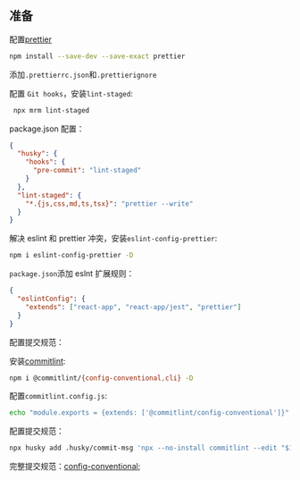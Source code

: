 ## 准备

配置[prettier](https://prettier.io/docs/en/install.html)

```sh
npm install --save-dev --save-exact prettier
```

添加`.prettierrc.json`和`.prettierignore`

配置 `Git hooks`，安装`lint-staged`:

```sh
 npx mrm lint-staged
```

package.json 配置：

```json
{
  "husky": {
    "hooks": {
      "pre-commit": "lint-staged"
    }
  },
  "lint-staged": {
    "*.{js,css,md,ts,tsx}": "prettier --write"
  }
}
```

解决 eslint 和 prettier 冲突，安装`eslint-config-prettier`:

```sh
npm i eslint-config-prettier -D
```

`package.json`添加 eslnt 扩展规则：

```json
{
  "eslintConfig": {
    "extends": ["react-app", "react-app/jest", "prettier"]
  }
}
```

配置提交规范：

安装[commitlint](https://github.com/conventional-changelog/commitlint):

```sh
npm i @commitlint/{config-conventional,cli} -D
```

配置`commitlint.config.js`:

```sh
echo "module.exports = {extends: ['@commitlint/config-conventional']}" > commitlint.config.js
```

配置提交规范：

```sh
npx husky add .husky/commit-msg 'npx --no-install commitlint --edit "$1"'
```

完整提交规范：[config-conventional](https://github.com/conventional-changelog/commitlint/tree/master/@commitlint/config-conventional);
